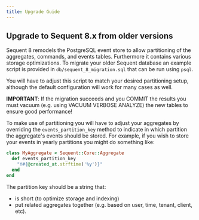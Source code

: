 ```yaml
---
title: Upgrade Guide
---
```


## Upgrade to Sequent 8.x from older versions

Sequent 8 remodels the PostgreSQL event store to allow partitioning of
the aggregates, commands, and events tables. Furthermore it contains
various storage optimizations. To migrate your older Sequent database
an example script is provided in `db/sequent_8_migration.sql` that can
be run using `psql`.

You will have to adjust this script to match your desired partitioning
setup, although the default configuration will work for many cases as
well.

**IMPORTANT**: If the migration succeeds and you COMMIT the results
you must vacuum (e.g. using VACUUM VERBOSE ANALYZE) the new tables to
ensure good performance!

To make use of partitioning you will have to adjust your aggregates by
overriding the `events_partition_key` method to indicate in which
partition the aggregate's events should be stored. For example, if you
wish to store your events in yearly partitions you might do something
like:

```ruby
class MyAggregate < Sequent::Core::Aggregate
  def events_partition_key
    "Y#{@created_at.strftime('%y')}"
  end
end
```

The partition key should be a string that:

- is short (to optimize storage and indexing)
- put related aggregates together (e.g. based on user, time, tenant,
  client, etc).
